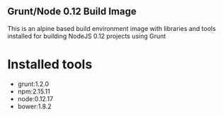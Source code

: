 ## Grunt/Node 0.12 Build Image
This is an alpine based build environment image with libraries and tools installed for building NodeJS 0.12 projects using Grunt

# Installed tools
 - grunt:1.2.0
 - npm:2.15.11
 - node:0.12.17
 - bower:1.8.2